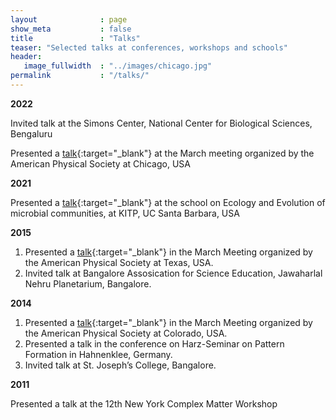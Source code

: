 ```yaml
---
layout              : page
show_meta           : false
title               : "Talks"
teaser: "Selected talks at conferences, workshops and schools"
header:
   image_fullwidth  : "../images/chicago.jpg"
permalink           : "/talks/"
---
```



**2022**

Invited talk at the Simons Center, National Center for Biological Sciences, Bengaluru

Presented a [talk](https://ui.adsabs.harvard.edu/abs/2022APS..MARM05008P){:target="_blank"} at the March meeting organized by the American Physical Society at Chicago, USA

**2021**

Presented a [talk](https://online.kitp.ucsb.edu/online/ecoevo21/prabhakara/){:target="_blank"} at the school on Ecology and Evolution of microbial communities, at KITP, UC Santa Barbara, USA

**2015** 
1. Presented a [talk](https://ui.adsabs.harvard.edu/abs/2015APS..MARY47013P){:target="_blank"} in the March Meeting organized by the American Physical Society at Texas, USA.
1. Invited talk at Bangalore Assosication for Science Education, Jawaharlal Nehru Planetarium, Bangalore.

**2014**
1. Presented a [talk](https://ui.adsabs.harvard.edu/abs/2014APS..MARQ15012P){:target="_blank"} in the March Meeting organized by the American Physical Society at Colorado, USA.
1. Presented a talk in the conference on Harz-Seminar on Pattern Formation in Hahnenklee, Germany.
1. Invited talk at St. Joseph’s College, Bangalore.

**2011** 

Presented a talk at the 12th New York Complex Matter Workshop